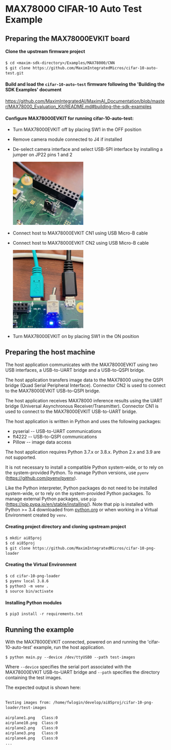 # MAX78000 CIFAR-10 Auto Test Example

## Preparing the MAX78000EVKIT board
#### Clone the upstream firmware project

```
$ cd <maxim-sdk-directory>/Examples/MAX78000/CNN
$ git clone https://github.com/MaximIntegratedMicros/cifar-10-auto-test.git
```

#### Build and load the `cifar-10-auto-test` firmware following the 'Building the SDK Examples' document

 https://github.com/MaximIntegratedAI/MaximAI_Documentation/blob/master/MAX78000_Evaluation_Kit/README.md#building-the-sdk-examples

#### Configure MAX78000EVKIT for running cifar-10-auto-test:

* Turn MAX78000EVKIT off by placing SW1 in the OFF position

* Remove camera module connected to J4 if installed

* De-select camera interface and select USB-SPI interface by installing a jumper on JP22 pins 1 and 2

  <img src="Resources/JP22.jpg" style="zoom:50%;" />

* Connect host to MAX78000EVKIT CN1 using USB Micro-B cable

* Connect host to MAX78000EVKIT CN2 using USB Micro-B cable

  <img src="Resources/CN1_CN2.jpg" style="zoom:50%;" />

* Turn MAX78000EVKIT on by placing SW1 in the ON position


## Preparing the host machine
The host application communicates with the MAX78000EVKIT using two USB interfaces, a USB-to-UART bridge and a USB-to-QSPI bridge.

The host application transfers image data to the MAX78000 using the QSPI bridge (Quad Serial Peripheral Interface). Connector CN2 is used to connect to the MAX78000EVKIT USB-to-QSPI bridge.

The host application receives MAX78000 inference results using the UART bridge (Universal Asynchronous Receiver/Transmitter). Connector CN1 is used to connect to the MAX78000EVKIT USB-to-UART bridge.

The host application is written in Python and uses the following packages:

- pyserial -- USB-to-UART communications
- ft4222 -- USB-to-QSPI communications
- Pillow --  image data access

The host application requires Python 3.7.x or 3.8.x.  Python 2.x and 3.9 are not supported.

It is not necessary to install a compatible Python system-wide, or to rely on the system-provided Python. To manage Python versions, use `pyenv` (https://github.com/pyenv/pyenv).

Like the Python interpreter, Python packages do not need to be installed system-wide, or to rely on the system-provided Python packages. To manage external Python packages, use `pip` (https://pip.pypa.io/en/stable/installing/). Note that pip is installed with Python >= 3.4 downloaded from [python.org]()  or when working in a Virtual Environment created by `venv`.

#### Creating project directory and cloning upstream project

```$ mkdir ai85project
$ mkdir ai85proj
$ cd ai85proj
$ git clone https://github.com/MaximIntegratedMicros/cifar-10-png-loader
```

#### Creating the Virtual Environment

```
$ cd cifar-10-png-loader
$ pyenv local 3.8.6
$ python3 -m venv .
$ source bin/activate
```

#### Installing Python modules

```
$ pip3 install -r requirements.txt
```

## Running the example

With the MAX78000EVKIT connected, powered on and running the 'cifar-10-auto-test' example, run the host application.

```
$ python main.py --device /dev/ttyUSB0 --path test-images
```

Where `--device` specifies the serial port associated with the MAX78000EVKIT USB-to-UART bridge and `--path` specifies the directory containing the test images.

The expected output is shown here:

```

Testing images from: /home/fwlogin/develop/ai85proj/cifar-10-png-loader/test-images

airplane1.png	Class:0
airplane10.png	Class:0
airplane2.png	Class:0
airplane3.png	Class:0
airplane4.png	Class:0
...
```

